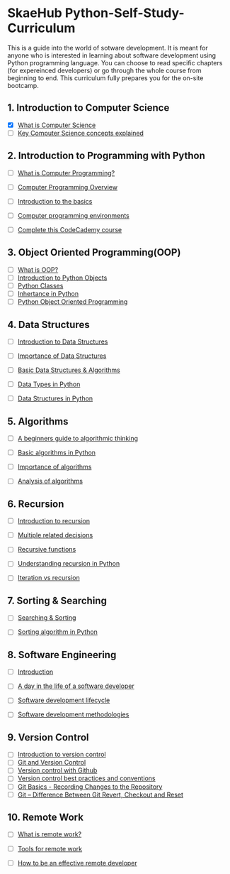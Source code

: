 # SkaeHub Python-Self-Study-Curriculum
This is a guide into the world of sotware development. It is meant for anyone who is interested in learning about software development using Python programming language. You can choose to read specific chapters (for expereinced developers) or go through the whole course from beginning to end. This curriculum fully prepares you for the on-site bootcamp.

## 1. Introduction to Computer Science
- [X] [What is Computer Science](https://code.org/files/computer_science_is_foundational.pdf)
- [ ] [Key Computer Science concepts explained](http://carlcheo.com/compsci)

## 2. Introduction to Programming with Python
- [ ] [What is Computer Programming?](https://www.zdnet.com/education/computers-tech/what-is-computer-programming/)
- [ ] [Computer Programming Overview](http://www.tutorialspoint.com/computer_programming/computer_programming_overview.htm)
- [ ] [Introduction to the basics](http://www.tutorialspoint.com/computer_programming/computer_programming_basics.htm)
- [ ] [Computer programming environments](http://www.tutorialspoint.com/computer_programming/computer_programming_environment.htm)
- [ ] [Complete this CodeCademy course](https://www.codecademy.com/learn/learn-python-3)


## 3. Object Oriented Programming(OOP)
- [ ] [What is OOP?](http://teknadesigns.com/what-is-object-oriented-programming/)
- [ ] [Introduction to Python Objects](https://www.programiz.com/python-programming/object-oriented-programming)
- [ ] [Python Classes](https://realpython.com/python3-object-oriented-programming/)
- [ ] [Inhertance in Python](https://www.digitalocean.com/community/tutorials/understanding-class-inheritance-in-python-3)
- [ ] [Python Object Oriented Programming](https://www.programiz.com/python-programming/object-oriented-programming)
## 4. Data Structures
- [ ] [Introduction to Data Structures](https://towardsdatascience.com/data-structures-algorithms-in-python-68c8dbb19c90)
- [ ] [Importance of Data Structures](https://runestone.academy/runestone/books/published/pythonds/Introduction/WhyStudyDataStructuresandAbstractDataTypes.html)
- [ ] [Basic Data Structures & Algorithms](https://www.studytonight.com/data-structures/introduction-to-data-structures)
- [ ] [Data Types in Python](https://realpython.com/python-data-types/)
- [ ] [Data Structures in Python](https://www.edureka.co/blog/data-structures-and-algorithms-in-python/)


## 5. Algorithms
- [ ] [A beginners guide to algorithmic thinking](https://learntocodewith.me/posts/algorithmic-thinking/)
- [ ] [Basic algorithms in Python](https://www.tutorialspoint.com/python_data_structure/python_algorithm_design.htm)
- [ ] [Importance of algorithms](https://www.programiz.com/dsa/why-algorithms)
- [ ] [Analysis of algorithms](https://runestone.academy/runestone/books/published/pythonds/AlgorithmAnalysis/WhatIsAlgorithmAnalysis.html)


## 6. Recursion
- [ ] [Introduction to recursion](https://www.topcoder.com/thrive/articles/An%20Introduction%20to%20Recursion%20Part%20One)
- [ ] [Multiple related decisions](https://www.topcoder.com/thrive/articles/An%20Introduction%20to%20Recursion%20Part%20Two)
- [ ] [Recursive functions](https://www.programiz.com/python-programming/recursion)
- [ ] [Understanding recursion in Python](https://realpython.com/python-recursion/)
- [ ] [Iteration vs recursion](http://www2.hawaii.edu/~tp_200/lectureNotes/recursion.htm)


## 7. Sorting & Searching
- [ ] [Searching & Sorting](https://codeburst.io/algorithms-i-searching-and-sorting-algorithms-56497dbaef20)
- [ ] [Sorting algorithm in Python](https://stackabuse.com/sorting-algorithms-in-python/)


## 8. Software Engineering
- [ ] [Introduction](https://www.educba.com/software-development/software-development-tutorials/software-engineering-tutorial/)
- [ ] [A day in the life of a software developer](https://codeinstitute.net/blog/a-day-in-the-life-of-a-software-developer/)
- [ ] [Software development lifecycle](https://www.tutorialspoint.com/sdlc/sdlc_overview.htm)
- [ ] [Software development methodologies](https://codebots.com/library/way-of-working/what-is-the-best-software-development-methodology)


## 9. Version Control 
- [ ] [Introduction to version control](http://guides.beanstalkapp.com/version-control/intro-to-version-control.html)
- [ ] [Git and Version Control](https://www.freecodecamp.org/news/learn-git-and-version-control-in-an-hour/)
- [ ] [Version control with Github](https://launchschool.com/books/git/read/github)
- [ ] [Version control best practices and conventions](https://deepsource.io/blog/git-branch-naming-conventions/)
- [ ] [Git Basics - Recording Changes to the Repository](https://git-scm.com/book/id/v2/Git-Basics-Recording-Changes-to-the-Repository)
- [ ] [Git – Difference Between Git Revert, Checkout and Reset](https://www.geeksforgeeks.org/git-difference-between-git-revert-checkout-and-reset/)

## 10. Remote Work 
- [ ] [What is remote work?](https://www.remoteyear.com/blog/what-is-remote-work)
- [ ] [Tools for remote work](https://x-team.com/blog/remote-work-tools-software-developers/)
- [ ] [How to be an effective remote developer](https://www.codementor.io/learn-programming/8-tips-to-become-an-effective-remote-developer)

